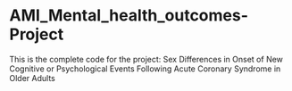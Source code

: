 # AMI_Mental_health_outcomes-Project
This is the complete code for the project: Sex Differences in Onset of New Cognitive or Psychological Events Following Acute Coronary Syndrome in Older Adults
